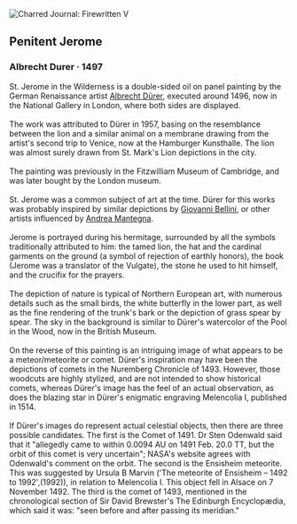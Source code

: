 <div class="artwork-of-the-day">
  <div class="container">
    <div class="img-wrapper">
      <img
        src="https://uploads6.wikiart.org/images/albrecht-durer/penitent-jerome-1497.jpg!Large.jpg"
        alt="Charred Journal: Firewritten V" />
    </div>
    <div class="artwork-detail">
      <div class="artwork-origin"> 
        <h2 class="artwork-name">Penitent Jerome</h2>
        <h3 class="artist">
          Albrecht Durer
                    ·  1497
        </h3>
      </div>
      <p class="description">
        <span class="artwork-description-text ng-binding" ng-bind-html="viewModel.ArtworkOfTheDay.Description | unsafe">St. Jerome in the Wilderness is a double-sided oil on panel painting by the German Renaissance artist <a target="_blank" href="/en/albrecht-durer">Albrecht Dürer</a>, executed around 1496, now in the National Gallery in London, where both sides are displayed.
<br>
<br>The work was attributed to Dürer in 1957, basing on the resemblance between the lion and a similar animal on a membrane drawing from the artist's second trip to Venice, now at the Hamburger Kunsthalle. The lion was almost surely drawn from St. Mark's Lion depictions in the city.
<br>
<br>The painting was previously in the Fitzwilliam Museum of Cambridge, and was later bought by the London museum.
<br>
<br>St. Jerome was a common subject of art at the time. Dürer for this works was probably inspired by similar depictions by <a target="_blank" href="/en/giovanni-bellini">Giovanni Bellini</a>, or other artists influenced by <a target="_blank" href="/en/andrea-mantegna">Andrea Mantegna</a>.
<br>
<br>Jerome is portrayed during his hermitage, surrounded by all the symbols traditionally attributed to him: the tamed lion, the hat and the cardinal garments on the ground (a symbol of rejection of earthly honors), the book (Jerome was a translator of the Vulgate), the stone he used to hit himself, and the crucifix for the prayers.
<br>
<br>The depiction of nature is typical of Northern European art, with numerous details such as the small birds, the white butterfly in the lower part, as well as the fine rendering of the trunk's bark or the depiction of grass spear by spear. The sky in the background is similar to Dürer's watercolor of the Pool in the Wood, now in the British Museum.
<br>
<br>On the reverse of this painting is an intriguing image of what appears to be a meteor/meteorite or comet. Dürer's inspiration may have been the depictions of comets in the Nuremberg Chronicle of 1493. However, those woodcuts are highly stylized, and are not intended to show historical comets, whereas Dürer's image has the feel of an actual observation, as does the blazing star in Dürer's enigmatic engraving Melencolia I, published in 1514.
<br>
<br>If Dürer's images do represent actual celestial objects, then there are three possible candidates. The first is the Comet of 1491. Dr Sten Odenwald said that it "allegedly came to within 0.0094 AU on 1491 Feb. 20.0 TT, but the orbit of this comet is very uncertain"; NASA's website agrees with Odenwald's comment on the orbit. The second is the Ensisheim meteorite. This was suggested by Ursula B Marvin ('The meteorite of Ensisheim – 1492 to 1992',(1992)), in relation to Melencolia I. This object fell in Alsace on 7 November 1492. The third is the comet of 1493, mentioned in the chronological section of Sir David Brewster's The Edinburgh Encyclopædia, which said it was: "seen before and after passing its meridian."</span>
                        <div class="text-shadow-container" ng-show="showShadow" style=""></div>
      </p>
    </div>
  </div>

</div>
